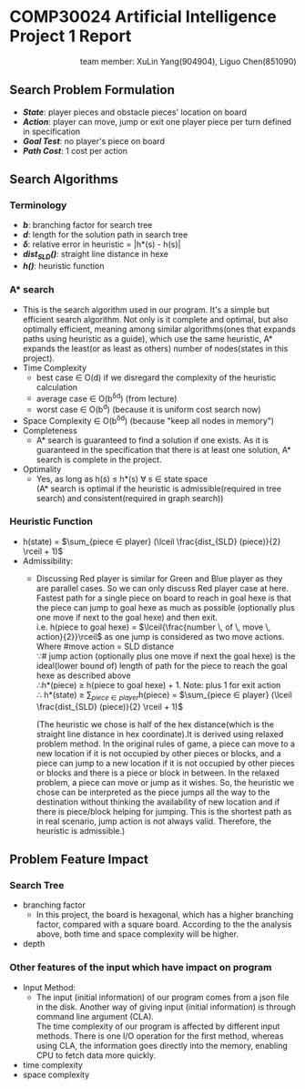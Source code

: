 # COMP30024 Artificial Intelligence Project 1 Report
<p align="right"/>team member: XuLin Yang(904904), Liguo Chen(851090)

## Search Problem Formulation
- _**State**_: player pieces and obstacle pieces' location on board
- _**Action**_: player can move, jump or exit one player piece per turn defined in specification
- _**Goal Test**_: no player's piece on board
- _**Path Cost**_: 1 cost per action

## Search Algorithms
### Terminology
- _**b**_: branching factor for search tree
- _**d**_: length for the solution path in search tree
- _**δ**_: relative error in heuristic = |h*(s) - h(s)|
- _**dist<sub>SLD</sub>()**_: straight line distance in hexe
- _**h()**_:  heuristic function
 
### A* search 
- This is the search algorithm used in our program. It's a simple but efficient search
algorithm. Not only is it complete and optimal, but also optimally efficient, meaning
among similar algorithms(ones that expands paths using heuristic as a guide), which use the same heuristic, 
A* expands the least(or as least as others) number of nodes(states in this project).
- Time Complexity
    - best case ∈ O(d) if we disregard the complexity of the heuristic calculation
    - average case ∈ O(b<sup>δd</sup>) (from lecture)
    - worst case ∈ O(b<sup>d</sup>) (because it is uniform cost search now)
- Space Complexity ∈ O(b<sup>δd</sup>) (because "keep all nodes in memory")
- Completeness
    - A* search is guaranteed to find a solution if one exists. 
    As it is guaranteed in the specification that there is at 
    least one solution, A* search is complete in the project.
- Optimality
    - Yes, as long as h(s) ≤ h*(s) ∀ s ∈ state space  
    (A* search is optimal if the heuristic is admissible(required in tree search) and consistent(required in graph search))

### Heuristic Function
- h(state) = $\sum_{piece ∈ player} (\lceil \frac{dist_{SLD} (piece)}{2}  \rceil + 1)​$
- Admissibility:  
  - Discussing Red player is similar for Green and Blue player as they are parallel cases. So we can only discuss Red player case at here.  
    Fastest path for a single piece on board to reach in goal hexe is that the piece can jump to goal hexe as much as possible (optionally plus one move if next to the goal hexe) and then exit.  
    i.e. h(piece to goal hexe) = $\lceil{\frac{number \, of \, move \, action}{2}}\rceil$ as one jump is considered as two move actions. Where #move action = SLD distance  
    ∵# jump action (optionally plus one move if next the goal hexe) is the ideal(lower bound of) length of path for the piece to reach the goal hexe as described above  
    ∴h\*(piece) ≥ h(piece to goal hexe) + 1. Note: plus 1 for exit action  
    ∴ h\*(state) ≥ $\sum_{piece ∈ player}$h(piece) = $\sum_{piece ∈ player} (\lceil \frac{dist_{SLD} (piece)}{2}  \rceil + 1)​$  
    
    (The heuristic we chose is half of the hex distance(which is the straight line distance in hex coordinate).It is derived using relaxed problem method.
    In the original rules of game, a piece can move to a new location if it is not occupied by other pieces or blocks,
    and a piece can jump to a new location if it is not occupied by other pieces or blocks and there is a piece or block in between.
    In the relaxed problem, a piece can move or jump as it wishes.
    So, the heuristic we chose can be interpreted as the piece jumps all the way
    to the destination without thinking the availability of new location and if there is
    piece/block helping for jumping. This is the shortest path as in real scenario, 
    jump action is not always valid. Therefore, the heuristic is admissible.)

## Problem Feature Impact
### Search Tree
- branching factor
    - In this project, the board is hexagonal, which has a higher
    branching factor, compared with a square board. According to the
    the analysis above, both time and space complexity will be higher.
- depth 

### Other features of the input which have impact on program
 - Input Method:  
    - The input (initial information) of our program comes from a json 
    file in the disk. Another way of giving input (initial information)
    is through command line argument (CLA).  
    The time complexity of our program is affected by different
    input methods. There is one I/O operation for the first method, 
    whereas using CLA, the information goes directly into the memory, 
    enabling CPU to fetch data more quickly.
- time complexity 
- space complexity